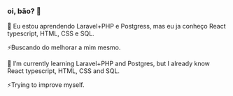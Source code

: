 ### oi, bão? 👋
🌱 Eu estou aprendendo Laravel+PHP e Postgress, mas eu ja conheço React typescript, HTML, CSS e SQL. 

⚡Buscando do melhorar a mim mesmo.

🌱 I’m currently learning Laravel+PHP and Postgres, but I already know React typescript, HTML, CSS and SQL.

⚡Trying to improve myself.

<!--
**rascunhoDias/rascunhoDias** is a ✨ _special_ ✨ repository because its `README.md` (this file) appears on your GitHub profile.

Here are some ideas to get you started:

- 🔭 I’m currently working on ...
- 🌱 I’m currently learning ...
- 👯 I’m looking to collaborate on ...
- 🤔 I’m looking for help with ...
- 💬 Ask me about ...
- 📫 How to reach me: ...
- 😄 Pronouns: ...
- ⚡ Fun fact: ...
-->
